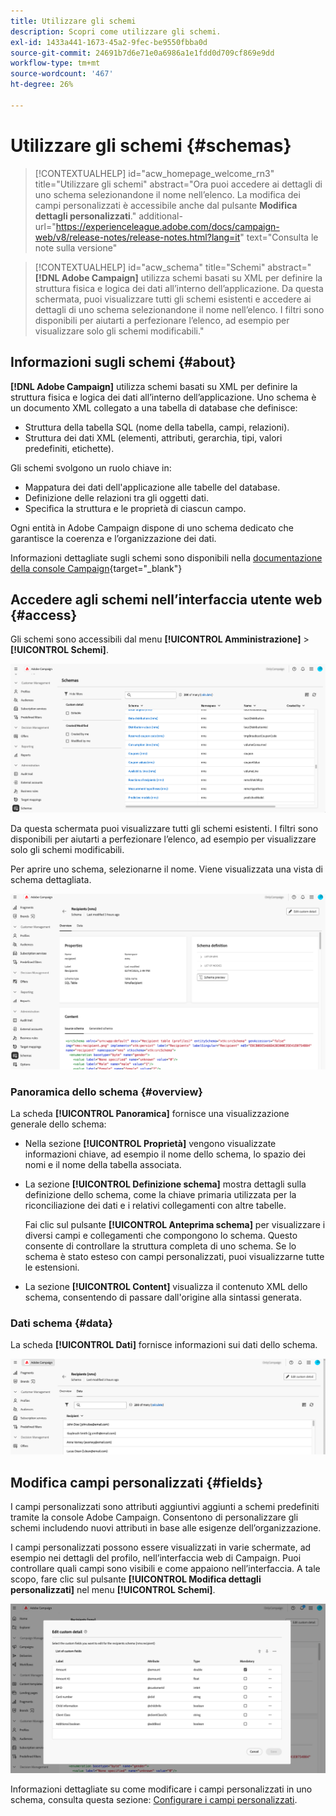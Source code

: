 ```yaml
---
title: Utilizzare gli schemi
description: Scopri come utilizzare gli schemi.
exl-id: 1433a441-1673-45a2-9fec-be9550fbba0d
source-git-commit: 24691b7d6e71e0a6986a1e1fdd0d709cf869e9dd
workflow-type: tm+mt
source-wordcount: '467'
ht-degree: 26%

---
```


# Utilizzare gli schemi {#schemas}

>[!CONTEXTUALHELP]
>id="acw_homepage_welcome_rn3"
>title="Utilizzare gli schemi"
>abstract="Ora puoi accedere ai dettagli di uno schema selezionandone il nome nell’elenco. La modifica dei campi personalizzati è accessibile anche dal pulsante **Modifica dettagli personalizzati**."
>additional-url="https://experienceleague.adobe.com/docs/campaign-web/v8/release-notes/release-notes.html?lang=it" text="Consulta le note sulla versione"



>[!CONTEXTUALHELP]
>id="acw_schema"
>title="Schemi"
>abstract="**[!DNL Adobe Campaign]** utilizza schemi basati su XML per definire la struttura fisica e logica dei dati all’interno dell’applicazione. Da questa schermata, puoi visualizzare tutti gli schemi esistenti e accedere ai dettagli di uno schema selezionandone il nome nell’elenco. I filtri sono disponibili per aiutarti a perfezionare l’elenco, ad esempio per visualizzare solo gli schemi modificabili."

## Informazioni sugli schemi {#about}

**[!DNL Adobe Campaign]** utilizza schemi basati su XML per definire la struttura fisica e logica dei dati all’interno dell’applicazione. Uno schema è un documento XML collegato a una tabella di database che definisce:

* Struttura della tabella SQL (nome della tabella, campi, relazioni).
* Struttura dei dati XML (elementi, attributi, gerarchia, tipi, valori predefiniti, etichette).

Gli schemi svolgono un ruolo chiave in:

* Mappatura dei dati dell&#39;applicazione alle tabelle del database.
* Definizione delle relazioni tra gli oggetti dati.
* Specifica la struttura e le proprietà di ciascun campo.

Ogni entità in Adobe Campaign dispone di uno schema dedicato che garantisce la coerenza e l’organizzazione dei dati.

Informazioni dettagliate sugli schemi sono disponibili nella [documentazione della console Campaign](https://experienceleague.adobe.com/en/docs/campaign/campaign-v8/developer/shemas-forms/schemas){target="_blank"}

## Accedere agli schemi nell’interfaccia utente web {#access}

Gli schemi sono accessibili dal menu **[!UICONTROL Amministrazione]** > **[!UICONTROL Schemi]**.

![](assets/schemas-list.png)

Da questa schermata puoi visualizzare tutti gli schemi esistenti. I filtri sono disponibili per aiutarti a perfezionare l’elenco, ad esempio per visualizzare solo gli schemi modificabili.

Per aprire uno schema, selezionarne il nome. Viene visualizzata una vista di schema dettagliata.

![](assets/schema-details.png)

### Panoramica dello schema {#overview}

La scheda **[!UICONTROL Panoramica]** fornisce una visualizzazione generale dello schema:

* Nella sezione **[!UICONTROL Proprietà]** vengono visualizzate informazioni chiave, ad esempio il nome dello schema, lo spazio dei nomi e il nome della tabella associata.

* La sezione **[!UICONTROL Definizione schema]** mostra dettagli sulla definizione dello schema, come la chiave primaria utilizzata per la riconciliazione dei dati e i relativi collegamenti con altre tabelle.

  Fai clic sul pulsante **[!UICONTROL Anteprima schema]** per visualizzare i diversi campi e collegamenti che compongono lo schema. Questo consente di controllare la struttura completa di uno schema. Se lo schema è stato esteso con campi personalizzati, puoi visualizzarne tutte le estensioni.

* La sezione **[!UICONTROL Content]** visualizza il contenuto XML dello schema, consentendo di passare dall&#39;origine alla sintassi generata.

### Dati schema {#data}

La scheda **[!UICONTROL Dati]** fornisce informazioni sui dati dello schema.

![](assets/schemas-data.png)

## Modifica campi personalizzati {#fields}

I campi personalizzati sono attributi aggiuntivi aggiunti a schemi predefiniti tramite la console Adobe Campaign. Consentono di personalizzare gli schemi includendo nuovi attributi in base alle esigenze dell’organizzazione.

I campi personalizzati possono essere visualizzati in varie schermate, ad esempio nei dettagli del profilo, nell’interfaccia web di Campaign. Puoi controllare quali campi sono visibili e come appaiono nell’interfaccia. A tale scopo, fare clic sul pulsante **[!UICONTROL Modifica dettagli personalizzati]** nel menu **[!UICONTROL Schemi]**.

![](assets/schemas-custom.png)

Informazioni dettagliate su come modificare i campi personalizzati in uno schema, consulta questa sezione: [Configurare i campi personalizzati](../administration/custom-fields.md).
